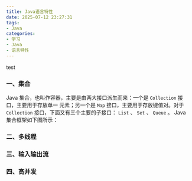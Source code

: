 ```yaml
---
title: Java语言特性
date: 2025-07-12 23:27:31
tags: 
- Java
categories: 
- 学习
- Java
- 语言特性
---
```




test



### 一、集合

Java 集合，也叫作容器，主要是由两⼤接⼝派⽣⽽来：⼀个是 `Collection` 接⼝，主要⽤于存放单⼀ 元素；另⼀个是 `Map` 接口，主要⽤于存放键值对。对于 `Collection` 接⼝，下⾯⼜有三个主要的子接⼝： `List` 、 `Set` 、 `Queue` 。 Java 集合框架如下图所示：







### 二、多线程





### 三、输入输出流



### 四、高并发
